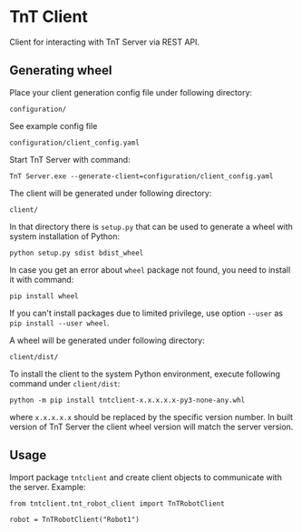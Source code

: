 # TnT Client

Client for interacting with TnT Server via REST API.

## Generating wheel

Place your client generation config file under following directory:

    configuration/

See example config file

    configuration/client_config.yaml

Start TnT Server with command:

    TnT Server.exe --generate-client=configuration/client_config.yaml

The client will be generated under following directory:

    client/

In that directory there is `setup.py` that can be used to generate a wheel with system installation of Python:

    python setup.py sdist bdist_wheel

In case you get an error about `wheel` package not found, you need to install it with command:

    pip install wheel

If you can't install packages due to limited privilege, use option `--user` as `pip install --user wheel`.

A wheel will be generated under following directory:

    client/dist/

To install the client to the system Python environment, execute following command under `client/dist`:

    python -m pip install tntclient-x.x.x.x.x-py3-none-any.whl

where `x.x.x.x.x` should be replaced by the specific version number. In built version of TnT Server the client wheel version will match the server version.

## Usage

Import package `tntclient` and create client objects to communicate with the server. Example:

```
from tntclient.tnt_robot_client import TnTRobotClient

robot = TnTRobotClient("Robot1")
```
